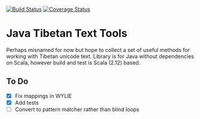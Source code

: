 [![Build Status](https://travis-ci.org/lavender-flowerdew/java-extended-wylie.svg?branch=master)](https://travis-ci.org/lavender-flowerdew/java-extended-wylie)
[![Coverage Status](https://coveralls.io/repos/github/lavender-flowerdew/java-extended-wylie/badge.svg?branch=master)](https://coveralls.io/github/lavender-flowerdew/java-extended-wylie?branch=master)

# Java Tibetan Text Tools

Perhaps misnamed for now but hope to collect a set of useful methods for working with Tibetan unicode text. Library is for Java without dependencies on Scala, however build and test is Scala (2.12) based.

## To Do

- [x] Fix mappings in WYLIE
- [x] Add tests
- [ ] Convert to pattern matcher rather than blind loops
